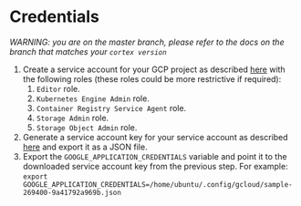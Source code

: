 # Credentials

_WARNING: you are on the master branch, please refer to the docs on the branch that matches your `cortex version`_

1. Create a service account for your GCP project as described [here](https://cloud.google.com/iam/docs/creating-managing-service-accounts#iam-service-accounts-create-console) with the following roles (these roles could be more restrictive if required):
    1. `Editor` role.
    1. `Kubernetes Engine Admin` role.
    1. `Container Registry Service Agent` role.
    1. `Storage Admin` role.
    1. `Storage Object Admin` role.
1. Generate a service account key for your service account as described [here](https://cloud.google.com/iam/docs/creating-managing-service-account-keys) and export it as a JSON file.
1. Export the `GOOGLE_APPLICATION_CREDENTIALS` variable and point it to the downloaded service account key from the previous step. For example: `export GOOGLE_APPLICATION_CREDENTIALS=/home/ubuntu/.config/gcloud/sample-269400-9a41792a969b.json`
